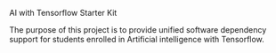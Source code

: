 AI with Tensorflow Starter Kit

The purpose of this project is to provide unified software dependency support for students enrolled in Artificial intelligence with Tensorflow.
